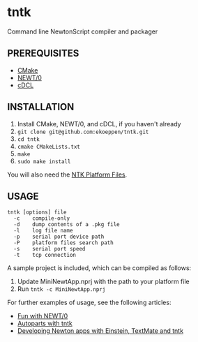 tntk
====

Command line NewtonScript compiler and packager

PREREQUISITES
-------------

* [CMake](http://www.cmake.org/cmake/resources/software.html)
* [NEWT/0](https://github.com/ekoeppen/NEWT0)
* [cDCL](http://github.com/ekoeppen/cDCL)


INSTALLATION
------------

1. Install CMake, NEWT/0, and cDCL, if you haven't already
2. `git clone git@github.com:ekoeppen/tntk.git`
3. `cd tntk`
4. `cmake CMakeLists.txt`
5. `make`
6. `sudo make install`

You will also need the [NTK Platform Files](http://www.unna.org/view.php?/apple/development/NTK/platformfiles).

USAGE
-----

    tntk [options] file
      -c    compile-only
      -d    dump contents of a .pkg file
      -l    log file name
      -p    serial port device path
      -P    platform files search path
      -s    serial port speed
      -t    tcp connection

A sample project is included, which can be compiled as follows:

1. Update MiniNewtApp.nprj with the path to your platform file
2. Run `tntk -c MiniNewtApp.nprj`

For further examples of usage, see the following articles:

* [Fun with NEWT/0](http://40hz.org/Pages/Mottek:%202010-11-23)
* [Autoparts with tntk](http://40hz.org/Pages/Mottek:%202011-01-09)
* [Developing Newton apps with Einstein, TextMate and tntk](http://40hz.org/Pages/Mottek:%202011-01-16)

